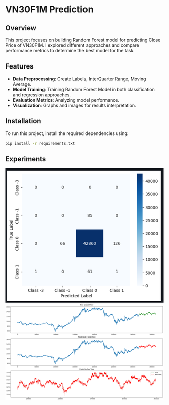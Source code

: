 # VN30F1M Prediction

## Overview
This project focuses on building Random Forest model for predicting Close Price of VN30F1M. I explored different approaches and compare performance metrics to determine the best model for the task.

## Features
- **Data Preprocessing**: Create Labels, InterQuarter Range, Moving Average.
- **Model Training**: Training Random Forest Model in both classification and regression approaches.
- **Evaluation Metrics**: Analyzing model performance.
- **Visualization**: Graphs and images for results interpretation.

## Installation
To run this project, install the required dependencies using:
```bash
pip install -r requirements.txt
```
## Experiments
![plot](images/cm.png)
![plot](images/regression.png)